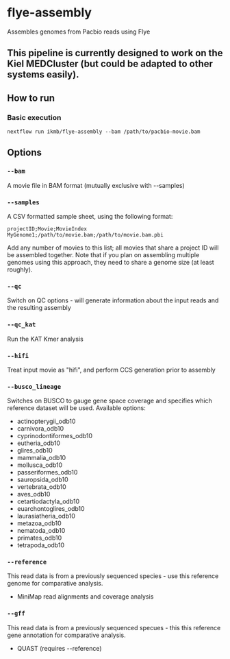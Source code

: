 # flye-assembly
Assembles genomes from Pacbio reads using Flye

## This pipeline is currently designed to work on the Kiel MEDCluster (but could be adapted to other systems easily). 

## How to run

### Basic execution

`nextflow run ikmb/flye-assembly --bam /path/to/pacbio-movie.bam`

## Options

### `--bam`
A movie file in BAM format (mutually exclusive with --samples)

### `--samples`
A CSV formatted sample sheet, using the following format:

`projectID;Movie;MovieIndex
MyGenome1;/path/to/movie.bam;/path/to/movie.bam.pbi
`

Add any number of movies to this list; all movies that share a project ID will be assembled together. Note that if you plan on assembling multiple genomes
using this approach, they need to share a genome size (at least roughly). 

### `--qc`
Switch on QC options - will generate information about the input reads and the resulting assembly

### `--qc_kat`
Run the KAT Kmer analysis 

### `--hifi`
Treat input movie as "hifi", and perform CCS generation prior to assembly

### `--busco_lineage`
Switches on BUSCO to gauge gene space coverage and specifies which reference dataset will be used. Available options:

* actinopterygii_odb10 
* carnivora_odb10
* cyprinodontiformes_odb10
* eutheria_odb10
* glires_odb10
* mammalia_odb10
* mollusca_odb10
* passeriformes_odb10
* sauropsida_odb10
* vertebrata_odb10
* aves_odb10
* cetartiodactyla_odb10
* euarchontoglires_odb10
* laurasiatheria_odb10
* metazoa_odb10
* nematoda_odb10
* primates_odb10
* tetrapoda_odb10

### `--reference`
This read data is from a previously sequenced species - use this reference genome for comparative analysis. 

* MiniMap read alignments and coverage analysis

### `--gff`
This read data is from a previously sequenced specues - this this reference gene annotation for comparative analysis.

* QUAST (requires --reference)
